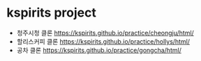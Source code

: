 # kspirits project
- 청주시청 클론 https://kspirits.github.io/practice/cheongju/html/
- 할리스커피 클론 https://kspirits.github.io/practice/hollys/html/
- 공차 클론 https://kspirits.github.io/practice/gongcha/html/
